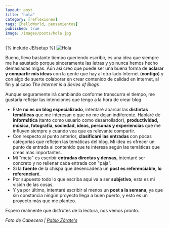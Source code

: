 ```yaml
---
layout: post
title: "hola"
category: [reflexiones]
tags: [helloWorld, pensamientos]
published: true
image: /images/posts/hola.jpg
---
```

{% include JB/setup %}
<img title="Hola" src="{{ site.production_url }}/images/posts/hola.jpg" alt="Hola"  />
<p>Bueno, llevo bastante tiempo queriendo escribir, es una idea que siempre me ha asustado porque sinceramente las letras y yo nunca hemos hecho demasiadas migas. Aún así creo que puede ser una buena forma de <strong>aclarar y compartir mis ideas</strong> con la gente que hay al otro lado Internet (<strong>contigo</strong>) y con algo de suerte colaborar en crear contenido de calidad en internet, al fin y al cabo <em>The Internet is a Series of Blogs </em></p>
<p>Aunque seguramente irá cambiando conforme transcurra el tiempo, me gustaría reflejar las intenciones que tengo a la hora de crear blog:</p>
<ul>
<li>Este <strong>no es un blog especializado</strong>, intentaré abarcar las<strong> distintas temáticas</strong> que me interesan o que no me dejan indiferente. Hablaré de <strong>informática </strong>(tanto como usuario como desarrollador), <strong>productividad, música, fotografía, sociedad, ideas, personas y experiencias</strong> que me influyen siempre y cuando vea que es relevante compartir.</li>
<li>Con respecto al punto anterior, <strong>clasificaré las entradas </strong>con pocas categorías que reflejen las temáticas del blog. Mi idea es ofrecer un punto de entrada al contenido que te interesa según las temáticas que creas más importantes.</li>
<li>Mi "meta" es escribir <strong>entradas directas y densas</strong>, intentaré ser concreto y no rellenar cada entrada con "paja".</li>
<li>Si la <strong>fuente</strong> de la chispa que desencadena un <strong>post es referenciable, lo referenciaré</strong>.</li>
<li>Por supuesto todo lo que escriba aquí va a ser <strong>subjetivo</strong>, esta es mi visión de las cosas.</li>
<li>Y ya por último, intentaré escribir al menos un <strong>post a la semana</strong>, ya que sin constancia ningún proyecto llega a buen puerto, y esto es un proyecto más que me planteo.</li>
</ul>
<p>Espero realmente que disfrutes de la lectura, nos vemos pronto.</p>
<p><span style="font-style:italic;">Foto de Cabecera | <a href="http://www.flickr.com/photos/ddac/">Pablo Zárate's</a></span></p>
<address><a href="http://www.flickr.com/photos/ddac/"></a></address>